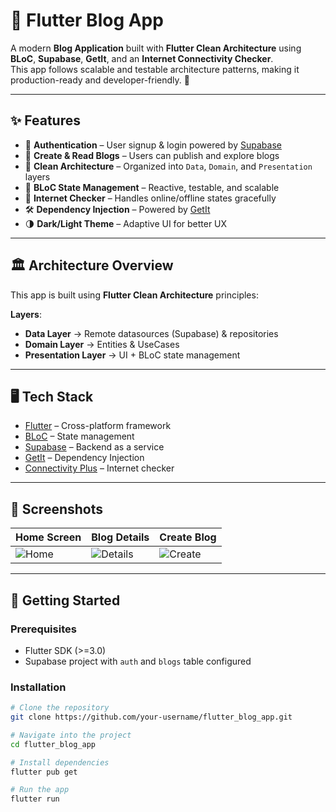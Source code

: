 # 📖 Flutter Blog App  

A modern **Blog Application** built with **Flutter Clean Architecture** using **BLoC**, **Supabase**, **GetIt**, and an **Internet Connectivity Checker**.  
This app follows scalable and testable architecture patterns, making it production-ready and developer-friendly. 🚀  

---

## ✨ Features  

- 🔑 **Authentication** – User signup & login powered by [Supabase](https://supabase.com/)  
- 📝 **Create & Read Blogs** – Users can publish and explore blogs  
- 💾 **Clean Architecture** – Organized into `Data`, `Domain`, and `Presentation` layers  
- 🎯 **BLoC State Management** – Reactive, testable, and scalable  
- 📡 **Internet Checker** – Handles online/offline states gracefully  
- 🛠 **Dependency Injection** – Powered by [GetIt](https://pub.dev/packages/get_it)  
- 🌗 **Dark/Light Theme** – Adaptive UI for better UX  

---

## 🏛️ Architecture Overview  

This app is built using **Flutter Clean Architecture** principles:  


**Layers**:  
- **Data Layer** → Remote datasources (Supabase) & repositories  
- **Domain Layer** → Entities & UseCases  
- **Presentation Layer** → UI + BLoC state management  

---

## 🖥️ Tech Stack  

- [Flutter](https://flutter.dev/) – Cross-platform framework  
- [BLoC](https://pub.dev/packages/flutter_bloc) – State management  
- [Supabase](https://supabase.com/) – Backend as a service  
- [GetIt](https://pub.dev/packages/get_it) – Dependency Injection  
- [Connectivity Plus](https://pub.dev/packages/connectivity_plus) – Internet checker  

---

## 📸 Screenshots  

| Home Screen | Blog Details | Create Blog |
|-------------|--------------|-------------|
| ![Home](https://via.placeholder.com/200x400?text=Home) | ![Details](https://via.placeholder.com/200x400?text=Details) | ![Create](https://via.placeholder.com/200x400?text=Create) |

---

## 🚀 Getting Started  

### Prerequisites  
- Flutter SDK (>=3.0)  
- Supabase project with `auth` and `blogs` table configured  

### Installation  

```bash
# Clone the repository
git clone https://github.com/your-username/flutter_blog_app.git

# Navigate into the project
cd flutter_blog_app

# Install dependencies
flutter pub get

# Run the app
flutter run
